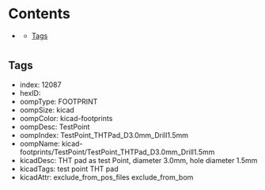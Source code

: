 



Contents
========

* [](#)
	* [Tags](#tags)

# 

## Tags

- index: 12087
- hexID: 
- oompType: FOOTPRINT
- oompSize: kicad
- oompColor: kicad-footprints
- oompDesc: TestPoint
- oompIndex: TestPoint_THTPad_D3.0mm_Drill1.5mm
- oompName: kicad-footprints/TestPoint/TestPoint_THTPad_D3.0mm_Drill1.5mm
- kicadDesc: THT pad as test Point, diameter 3.0mm, hole diameter 1.5mm
- kicadTags: test point THT pad
- kicadAttr: exclude_from_pos_files exclude_from_bom
